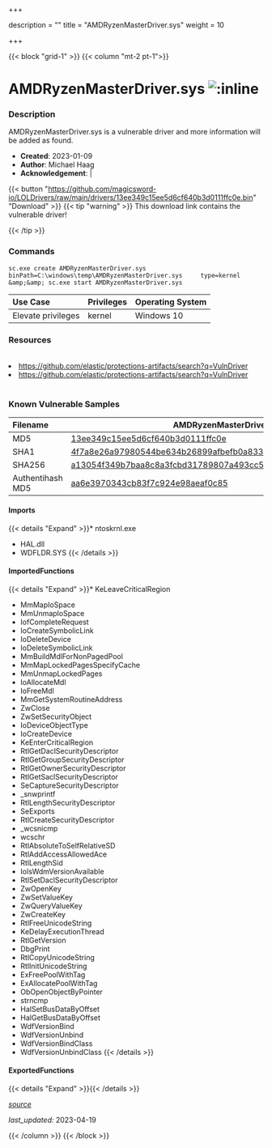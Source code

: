+++

description = ""
title = "AMDRyzenMasterDriver.sys"
weight = 10

+++


{{< block "grid-1" >}}
{{< column "mt-2 pt-1">}}


# AMDRyzenMasterDriver.sys ![:inline](/images/twitter_verified.png) 


### Description

AMDRyzenMasterDriver.sys is a vulnerable driver and more information will be added as found.

- **Created**: 2023-01-09
- **Author**: Michael Haag
- **Acknowledgement**:  | [](https://twitter.com/)

{{< button "https://github.com/magicsword-io/LOLDrivers/raw/main/drivers/13ee349c15ee5d6cf640b3d0111ffc0e.bin" "Download" >}}
{{< tip "warning" >}}
This download link contains the vulnerable driver!

{{< /tip >}}

### Commands

```
sc.exe create AMDRyzenMasterDriver.sys binPath=C:\windows\temp\AMDRyzenMasterDriver.sys     type=kernel &amp;&amp; sc.exe start AMDRyzenMasterDriver.sys
```

| Use Case | Privileges | Operating System | 
|:---- | ---- | ---- |
| Elevate privileges | kernel | Windows 10 |

### Resources
<br>
<li><a href=" https://github.com/elastic/protections-artifacts/search?q=VulnDriver"> https://github.com/elastic/protections-artifacts/search?q=VulnDriver</a></li>
<li><a href="https://github.com/elastic/protections-artifacts/search?q=VulnDriver">https://github.com/elastic/protections-artifacts/search?q=VulnDriver</a></li>
<br>

### Known Vulnerable Samples

| Filename | AMDRyzenMasterDriver.sys |
|:---- | ---- | 
| MD5 | <a href="https://www.virustotal.com/gui/file/13ee349c15ee5d6cf640b3d0111ffc0e">13ee349c15ee5d6cf640b3d0111ffc0e</a> |
| SHA1 | <a href="https://www.virustotal.com/gui/file/4f7a8e26a97980544be634b26899afbefb0a833c">4f7a8e26a97980544be634b26899afbefb0a833c</a> |
| SHA256 | <a href="https://www.virustotal.com/gui/file/a13054f349b7baa8c8a3fcbd31789807a493cc52224bbff5e412eb2bd52a6433">a13054f349b7baa8c8a3fcbd31789807a493cc52224bbff5e412eb2bd52a6433</a> |
| Authentihash MD5 | <a href="https://www.virustotal.com/gui/search/authentihash%253Aaa6e3970343cb83f7c924e98aeaf0c85">aa6e3970343cb83f7c924e98aeaf0c85</a> || Authentihash SHA1 | <a href="https://www.virustotal.com/gui/search/authentihash%253Ac29a625c02bf49f3f055db90b280a1f201c59975">c29a625c02bf49f3f055db90b280a1f201c59975</a> || Authentihash SHA256 | <a href="https://www.virustotal.com/gui/search/authentihash%253A001cd8b2ce1932d1a8c32bc2d643ee4fa6f67626d1b6895beea916285450566c">001cd8b2ce1932d1a8c32bc2d643ee4fa6f67626d1b6895beea916285450566c</a> || Signature | Advanced Micro Devices INC., Symantec Class 3 SHA256 Code Signing CA, VeriSign   || Company | Advanced Micro Devices || Description | AMD Ryzen Master Service Driver || Product | AMD Ryzen Master Service Driver || OriginalFilename | AMDRyzenMasterDriver.sys |
#### Imports
{{< details "Expand" >}}* ntoskrnl.exe
* HAL.dll
* WDFLDR.SYS
{{< /details >}}
#### ImportedFunctions
{{< details "Expand" >}}* KeLeaveCriticalRegion
* MmMapIoSpace
* MmUnmapIoSpace
* IofCompleteRequest
* IoCreateSymbolicLink
* IoDeleteDevice
* IoDeleteSymbolicLink
* MmBuildMdlForNonPagedPool
* MmMapLockedPagesSpecifyCache
* MmUnmapLockedPages
* IoAllocateMdl
* IoFreeMdl
* MmGetSystemRoutineAddress
* ZwClose
* ZwSetSecurityObject
* IoDeviceObjectType
* IoCreateDevice
* KeEnterCriticalRegion
* RtlGetDaclSecurityDescriptor
* RtlGetGroupSecurityDescriptor
* RtlGetOwnerSecurityDescriptor
* RtlGetSaclSecurityDescriptor
* SeCaptureSecurityDescriptor
* _snwprintf
* RtlLengthSecurityDescriptor
* SeExports
* RtlCreateSecurityDescriptor
* _wcsnicmp
* wcschr
* RtlAbsoluteToSelfRelativeSD
* RtlAddAccessAllowedAce
* RtlLengthSid
* IoIsWdmVersionAvailable
* RtlSetDaclSecurityDescriptor
* ZwOpenKey
* ZwSetValueKey
* ZwQueryValueKey
* ZwCreateKey
* RtlFreeUnicodeString
* KeDelayExecutionThread
* RtlGetVersion
* DbgPrint
* RtlCopyUnicodeString
* RtlInitUnicodeString
* ExFreePoolWithTag
* ExAllocatePoolWithTag
* ObOpenObjectByPointer
* strncmp
* HalSetBusDataByOffset
* HalGetBusDataByOffset
* WdfVersionBind
* WdfVersionUnbind
* WdfVersionBindClass
* WdfVersionUnbindClass
{{< /details >}}
#### ExportedFunctions
{{< details "Expand" >}}{{< /details >}}



[*source*](https://github.com/magicsword-io/LOLDrivers/tree/main/yaml/amdryzenmasterdriver.yaml)

*last_updated:* 2023-04-19








{{< /column >}}
{{< /block >}}

